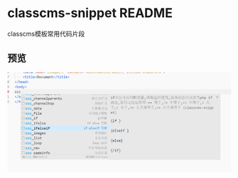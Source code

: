 # classcms-snippet README

classcms模板常用代码片段

## 预览

![图片](https://raw.githubusercontent.com/Monns/classcms-snippets/main/preview.png)

